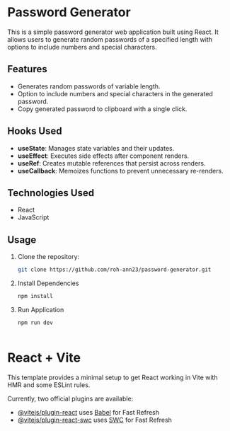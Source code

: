 # Password Generator

This is a simple password generator web application built using React. It allows users to generate random passwords of a specified length with options to include numbers and special characters.

## Features

- Generates random passwords of variable length.
- Option to include numbers and special characters in the generated password.
- Copy generated password to clipboard with a single click.

## Hooks Used

- **useState**: Manages state variables and their updates.
- **useEffect**: Executes side effects after component renders.
- **useRef**: Creates mutable references that persist across renders.
- **useCallback**: Memoizes functions to prevent unnecessary re-renders.

## Technologies Used

- React
- JavaScript

## Usage

1. Clone the repository:

   ```bash
   git clone https://github.com/roh-ann23/password-generator.git
2. Install Dependencies
   ```bash
   npm install
3. Run Application
   ```bash
   npm run dev
      
# React + Vite

This template provides a minimal setup to get React working in Vite with HMR and some ESLint rules.

Currently, two official plugins are available:

- [@vitejs/plugin-react](https://github.com/vitejs/vite-plugin-react/blob/main/packages/plugin-react/README.md) uses [Babel](https://babeljs.io/) for Fast Refresh
- [@vitejs/plugin-react-swc](https://github.com/vitejs/vite-plugin-react-swc) uses [SWC](https://swc.rs/) for Fast Refresh
